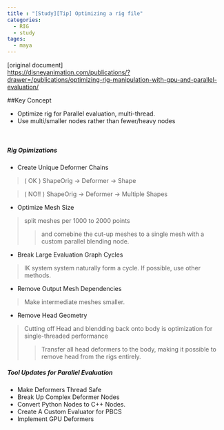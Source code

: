 ```yaml
---
title : "[Study][Tip] Optimizing a rig file"
categories:
  - RIG
  - study
tages:
  - maya
---
```


[original document]  
https://disneyanimation.com/publications/?drawer=/publications/optimizing-rig-manipulation-with-gpu-and-parallel-evaluation/  


##Key Concept
- Optimize rig for Parallel evaluation, multi-thread.
- Use multi/smaller nodes rather than fewer/heavy nodes

<br/>

##### Rig Opimizations

- Create Unique Deformer Chains
> ( OK )
ShapeOrig → Deformer → Shape

> ( NO!! )
ShapeOrig → Deformer → Multiple Shapes


- Optimize Mesh Size
> split meshes per 1000 to 2000 points
>> and comebine the cut-up meshes to a single mesh with a custom parallel blending node.

- Break Large Evaluation Graph Cycles
> IK system system naturally form a cycle. If possible, use other methods.
- Remove Output Mesh Dependencies
> Make intermediate meshes smaller.
- Remove Head Geometry
> Cutting off Head and blendding back onto body is optimization for single-threaded performance
>> Transfer all head deformers to the body, making it possible to remove head from the rigs entirely.

##### Tool Updates for Parallel Evaluation

- Make Deformers Thread Safe
- Break Up Complex Deformer Nodes
- Convert Python Nodes to C++ Nodes.
- Create A Custom Evaluator for PBCS
- Implement GPU Deformers

